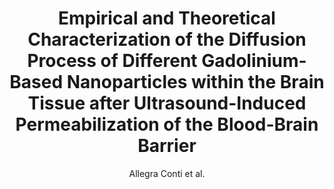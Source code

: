 ---
cat: ciel
subcat: neurophysics
bestof: false
author: Allegra Conti et al.
title: Empirical and Theoretical Characterization of the Diffusion Process of Different Gadolinium-Based Nanoparticles within the Brain Tissue after Ultrasound-Induced Permeabilization of the Blood-Brain Barrier
journal: Contrast Media \& Molecular Imaging
year: 2019
type: article
url: https -//www.hindawi.com/journals/cmmi/2019/6341545/
doi: 10.1155/2019/6341545
---